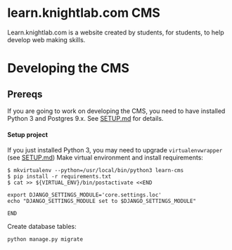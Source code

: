 # learn.knightlab.com CMS

Learn.knightlab.com is a website created by students, for students, to help develop web making skills.

# Developing the CMS

## Prereqs
If you are going to work on developing the CMS, you need to have installed Python 3 and Postgres 9.x. See [SETUP.md](SETUP.md) for details.

#### Setup project

If you just installed Python 3, you may need to upgrade `virtualenvwrapper` (see [SETUP.md](SETUP.md))
Make virtual environment and install requirements:

```
$ mkvirtualenv --python=/usr/local/bin/python3 learn-cms
$ pip install -r requirements.txt
$ cat >> ${VIRTUAL_ENV}/bin/postactivate <<END

export DJANGO_SETTINGS_MODULE='core.settings.loc'
echo "DJANGO_SETTINGS_MODULE set to $DJANGO_SETTINGS_MODULE"

END

```

Create database tables:

```
python manage.py migrate
```

